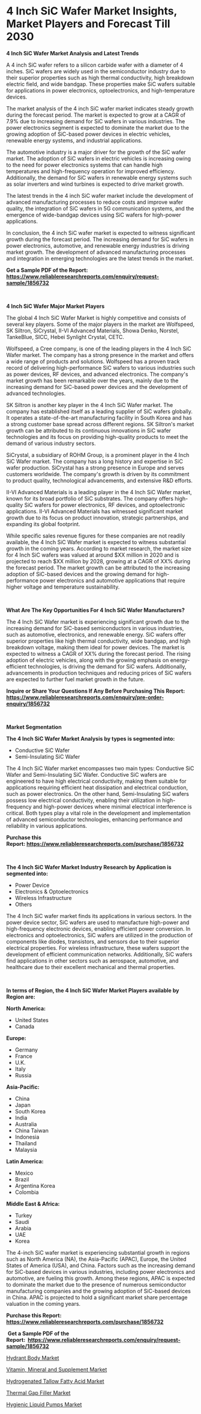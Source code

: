 <p><h1>4 Inch SiC Wafer Market Insights, Market Players and Forecast Till 2030</h1></p><p><strong>4 Inch SiC Wafer Market Analysis and Latest Trends</strong></p>
<p><p>A 4 inch SiC wafer refers to a silicon carbide wafer with a diameter of 4 inches. SiC wafers are widely used in the semiconductor industry due to their superior properties such as high thermal conductivity, high breakdown electric field, and wide bandgap. These properties make SiC wafers suitable for applications in power electronics, optoelectronics, and high-temperature devices.</p><p>The market analysis of the 4 inch SiC wafer market indicates steady growth during the forecast period. The market is expected to grow at a CAGR of 7.9% due to increasing demand for SiC wafers in various industries. The power electronics segment is expected to dominate the market due to the growing adoption of SiC-based power devices in electric vehicles, renewable energy systems, and industrial applications.</p><p>The automotive industry is a major driver for the growth of the SiC wafer market. The adoption of SiC wafers in electric vehicles is increasing owing to the need for power electronics systems that can handle high temperatures and high-frequency operation for improved efficiency. Additionally, the demand for SiC wafers in renewable energy systems such as solar inverters and wind turbines is expected to drive market growth.</p><p>The latest trends in the 4 inch SiC wafer market include the development of advanced manufacturing processes to reduce costs and improve wafer quality, the integration of SiC wafers in 5G communication systems, and the emergence of wide-bandgap devices using SiC wafers for high-power applications.</p><p>In conclusion, the 4 inch SiC wafer market is expected to witness significant growth during the forecast period. The increasing demand for SiC wafers in power electronics, automotive, and renewable energy industries is driving market growth. The development of advanced manufacturing processes and integration in emerging technologies are the latest trends in the market.</p></p>
<p><strong>Get a Sample PDF of the Report:&nbsp; <a href="https://www.reliableresearchreports.com/enquiry/request-sample/1856732">https://www.reliableresearchreports.com/enquiry/request-sample/1856732</a></strong></p>
<p>&nbsp;</p>
<p><strong>4 Inch SiC Wafer Major Market Players</strong></p>
<p><p>The global 4 Inch SiC Wafer Market is highly competitive and consists of several key players. Some of the major players in the market are Wolfspeed, SK Siltron, SiCrystal, II-VI Advanced Materials, Showa Denko, Norstel, TankeBlue, SICC, Hebei Synlight Crystal, CETC.</p><p>Wolfspeed, a Cree company, is one of the leading players in the 4 Inch SiC Wafer market. The company has a strong presence in the market and offers a wide range of products and solutions. Wolfspeed has a proven track record of delivering high-performance SiC wafers to various industries such as power devices, RF devices, and advanced electronics. The company's market growth has been remarkable over the years, mainly due to the increasing demand for SiC-based power devices and the development of advanced technologies.</p><p>SK Siltron is another key player in the 4 Inch SiC Wafer market. The company has established itself as a leading supplier of SiC wafers globally. It operates a state-of-the-art manufacturing facility in South Korea and has a strong customer base spread across different regions. SK Siltron's market growth can be attributed to its continuous innovations in SiC wafer technologies and its focus on providing high-quality products to meet the demand of various industry sectors.</p><p>SiCrystal, a subsidiary of ROHM Group, is a prominent player in the 4 Inch SiC Wafer market. The company has a long history and expertise in SiC wafer production. SiCrystal has a strong presence in Europe and serves customers worldwide. The company's growth is driven by its commitment to product quality, technological advancements, and extensive R&D efforts.</p><p>II-VI Advanced Materials is a leading player in the 4 Inch SiC Wafer market, known for its broad portfolio of SiC substrates. The company offers high-quality SiC wafers for power electronics, RF devices, and optoelectronic applications. II-VI Advanced Materials has witnessed significant market growth due to its focus on product innovation, strategic partnerships, and expanding its global footprint.</p><p>While specific sales revenue figures for these companies are not readily available, the 4 Inch SiC Wafer market is expected to witness substantial growth in the coming years. According to market research, the market size for 4 Inch SiC wafers was valued at around $XX million in 2020 and is projected to reach $XX million by 2028, growing at a CAGR of XX% during the forecast period. The market growth can be attributed to the increasing adoption of SiC-based devices and the growing demand for high-performance power electronics and automotive applications that require higher voltage and temperature sustainability.</p></p>
<p>&nbsp;</p>
<p><strong>What Are The Key Opportunities For 4 Inch SiC Wafer Manufacturers?</strong></p>
<p><p>The 4 Inch SiC Wafer market is experiencing significant growth due to the increasing demand for SiC-based semiconductors in various industries, such as automotive, electronics, and renewable energy. SiC wafers offer superior properties like high thermal conductivity, wide bandgap, and high breakdown voltage, making them ideal for power devices. The market is expected to witness a CAGR of XX% during the forecast period. The rising adoption of electric vehicles, along with the growing emphasis on energy-efficient technologies, is driving the demand for SiC wafers. Additionally, advancements in production techniques and reducing prices of SiC wafers are expected to further fuel market growth in the future.</p></p>
<p><strong>Inquire or Share Your Questions If Any Before Purchasing This Report: <a href="https://www.reliableresearchreports.com/enquiry/pre-order-enquiry/1856732">https://www.reliableresearchreports.com/enquiry/pre-order-enquiry/1856732</a></strong></p>
<p>&nbsp;</p>
<p><strong>Market Segmentation</strong></p>
<p><strong>The 4 Inch SiC Wafer Market Analysis by types is segmented into:</strong></p>
<p><ul><li>Conductive SiC Wafer</li><li>Semi-Insulating SiC Wafer</li></ul></p>
<p><p>The 4 Inch SiC Wafer market encompasses two main types: Conductive SiC Wafer and Semi-Insulating SiC Wafer. Conductive SiC wafers are engineered to have high electrical conductivity, making them suitable for applications requiring efficient heat dissipation and electrical conduction, such as power electronics. On the other hand, Semi-Insulating SiC wafers possess low electrical conductivity, enabling their utilization in high-frequency and high-power devices where minimal electrical interference is critical. Both types play a vital role in the development and implementation of advanced semiconductor technologies, enhancing performance and reliability in various applications.</p></p>
<p><strong>Purchase this Report:&nbsp;<a href="https://www.reliableresearchreports.com/purchase/1856732">https://www.reliableresearchreports.com/purchase/1856732</a></strong></p>
<p>&nbsp;</p>
<p><strong>The 4 Inch SiC Wafer Market Industry Research by Application is segmented into:</strong></p>
<p><ul><li>Power Device</li><li>Electronics & Optoelectronics</li><li>Wireless Infrastructure</li><li>Others</li></ul></p>
<p><p>The 4 Inch SiC wafer market finds its applications in various sectors. In the power device sector, SiC wafers are used to manufacture high-power and high-frequency electronic devices, enabling efficient power conversion. In electronics and optoelectronics, SiC wafers are utilized in the production of components like diodes, transistors, and sensors due to their superior electrical properties. For wireless infrastructure, these wafers support the development of efficient communication networks. Additionally, SiC wafers find applications in other sectors such as aerospace, automotive, and healthcare due to their excellent mechanical and thermal properties.</p></p>
<p>&nbsp;</p>
<p><strong>In terms of Region, the 4 Inch SiC Wafer Market Players available by Region are:</strong></p>
<p>
    <p> <strong> North America: </strong>
        <ul>
            <li>United States</li>
            <li>Canada</li>
        </ul>
        </p> 
    <p> <strong> Europe: </strong>
        <ul>
            <li>Germany</li>
            <li>France</li>
            <li>U.K.</li>
            <li>Italy</li>
            <li>Russia</li>
        </ul>
        </p> 
    <p> <strong> Asia-Pacific: </strong>
        <ul>
            <li>China</li>
            <li>Japan</li>
            <li>South Korea</li>
            <li>India</li>
            <li>Australia</li>
            <li>China Taiwan</li>
            <li>Indonesia</li>
            <li>Thailand</li>
            <li>Malaysia</li>
        </ul>
        </p> 
    <p> <strong> Latin America: </strong>
        <ul>
            <li>Mexico</li>
            <li>Brazil</li>
            <li>Argentina Korea</li>
            <li>Colombia</li>
        </ul>
        </p> 
    <p> <strong> Middle East & Africa: </strong>
        <ul>
            <li>Turkey</li>
            <li>Saudi</li>
            <li>Arabia</li>
            <li>UAE</li>
            <li>Korea</li>
        </ul>
    </p>
    </p>
<p><p>The 4-inch SiC wafer market is experiencing substantial growth in regions such as North America (NA), the Asia-Pacific (APAC), Europe, the United States of America (USA), and China. Factors such as the increasing demand for SiC-based devices in various industries, including power electronics and automotive, are fueling this growth. Among these regions, APAC is expected to dominate the market due to the presence of numerous semiconductor manufacturing companies and the growing adoption of SiC-based devices in China. APAC is projected to hold a significant market share percentage valuation in the coming years.</p></p>
<p><strong>Purchase this Report: <a href="https://www.reliableresearchreports.com/purchase/1856732">https://www.reliableresearchreports.com/purchase/1856732</a></strong></p>
<p>&nbsp;<strong>Get a Sample PDF of the Report:&nbsp;&nbsp;<a href="https://www.reliableresearchreports.com/enquiry/request-sample/1856732">https://www.reliableresearchreports.com/enquiry/request-sample/1856732</a></strong></p>
<p><strong></strong></p>
<p><p><a href="https://github.com/marloy8/Market-Research-Report-List-1/blob/main/hydrant-body-market.md">Hydrant Body Market</a></p><p><a href="https://medium.com/@rachaelward34/vitamin-mineral-and-supplement-market-exploring-market-share-market-trends-and-future-growth-78778faa777c">Vitamin, Mineral and Supplement Market</a></p><p><a href="https://www.linkedin.com/pulse/hydrogenated-tallow-fatty-acid-market-size-share-amp-trends/">Hydrogenated Tallow Fatty Acid Market</a></p><p><a href="https://www.linkedin.com/pulse/thermal-gap-filler-market-size-growth-forecast-from-2023-/">Thermal Gap Filler Market</a></p><p><a href="https://github.com/aliciawhite5576/Market-Research-Report-List-1/blob/main/hygienic-liquid-pumps-market.md">Hygienic Liquid Pumps Market</a></p></p>